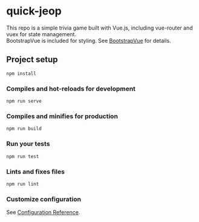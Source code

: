 # quick-jeop
This repo is a simple trivia game built with Vue.js, including vue-router and vuex for state management.<br>BootstrapVue is included for styling. See [BootstrapVue](https://bootstrap-vue.js.org/docs) for details.

## Project setup
```
npm install
```

### Compiles and hot-reloads for development
```
npm run serve
```

### Compiles and minifies for production
```
npm run build
```

### Run your tests
```
npm run test
```

### Lints and fixes files
```
npm run lint
```

### Customize configuration
See [Configuration Reference](https://cli.vuejs.org/config/).
